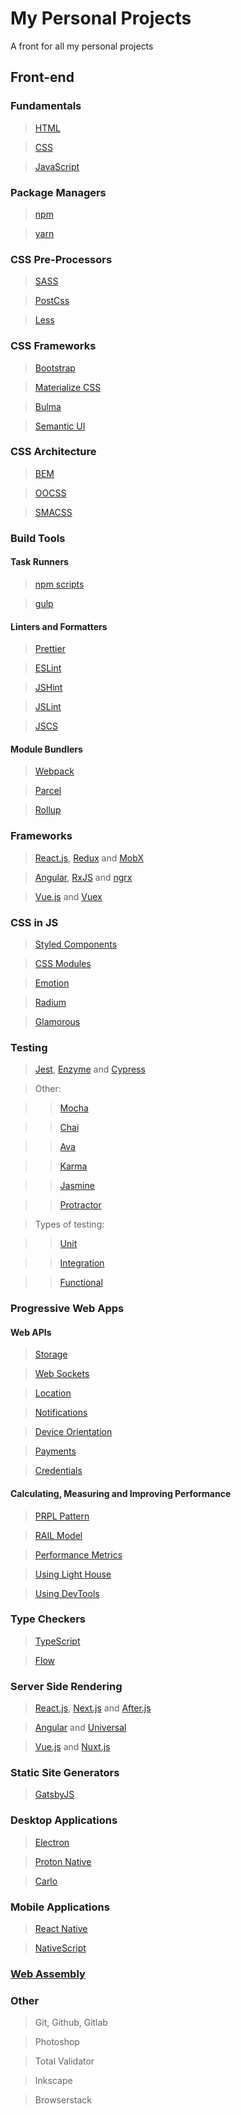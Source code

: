# My Personal Projects
A front for all my personal projects

## Front-end
### Fundamentals

> [HTML](https://github.com/cassas00/fundamentals)

> [CSS](https://github.com/cassas00/fundamentals)

> [JavaScript](https://github.com/cassas00/fundamentals)

### Package Managers

> [npm]()

> [yarn]()

### CSS Pre-Processors

> [SASS]()

> [PostCss]()

> [Less]()

### CSS Frameworks

> [Bootstrap]()

> [Materialize CSS]()

> [Bulma]()

> [Semantic UI]()

### CSS Architecture

> [BEM]()

> [OOCSS]()

> [SMACSS]()

### Build Tools
#### Task Runners

> [npm scripts]()

> [gulp]()

#### Linters and Formatters

> [Prettier]()

> [ESLint]()

> [JSHint]()

> [JSLint]()

> [JSCS]()

#### Module Bundlers

> [Webpack]()

> [Parcel]()

> [Rollup]()

### Frameworks

> [React.js](), [Redux]() and [MobX]()

> [Angular](), [RxJS]() and [ngrx]()

> [Vue.js]() and [Vuex]()

### CSS in JS

> [Styled Components]()

> [CSS Modules]()

> [Emotion]()

> [Radium]()

> [Glamorous]()

### Testing

> [Jest](), [Enzyme]() and [Cypress]()

> Other:

>> [Mocha]()

>> [Chai]()

>> [Ava]()

>> [Karma]()

>> [Jasmine]()

>> [Protractor]()

> Types of testing:

>> [Unit]()

>> [Integration]()

>> [Functional]()

### Progressive Web Apps

#### Web APIs
> [Storage]()

> [Web Sockets]()

> [Location]()

> [Notifications]()

> [Device Orientation]()

> [Payments]()

> [Credentials]()

#### Calculating, Measuring and Improving Performance

> [PRPL Pattern]()

> [RAIL Model]()

> [Performance Metrics]()

> [Using Light House]()

> [Using DevTools]()

### Type Checkers

> [TypeScript]()

> [Flow]()

### Server Side Rendering

> [React.js](), [Next.js]() and [After.js]()

> [Angular]() and [Universal]()

> [Vue.js]() and [Nuxt.js]()

### Static Site Generators

> [GatsbyJS]()

### Desktop Applications

> [Electron]()

> [Proton Native]()

> [Carlo]()

### Mobile Applications

> [React Native]()

> [NativeScript]()

### [Web Assembly]()

### Other

> Git, Github, Gitlab

> Photoshop

> Total Validator

> Inkscape

> Browserstack
